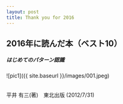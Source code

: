 ```yaml
---
layout: post
title: Thank you for 2016
---
```


## 2016年に読んだ本（ベスト10） 

##### はじめてのパターン認識
![pic1]({{ site.baseurl }}/images/001.jpeg) 
######
平井 有三(著)　東北出版 (2012/7/31)



